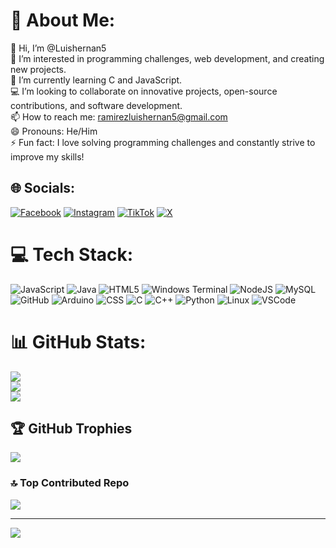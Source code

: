 # 💫 About Me:
👋 Hi, I’m @Luishernan5<br>👀 I’m interested in programming challenges, web development, and creating new projects.<br>🌱 I’m currently learning C and JavaScript.<br>💻 I’m looking to collaborate on innovative projects, open-source contributions, and software development.<br>📫 How to reach me: ramirezluishernan5@gmail.com<br>😄 Pronouns: He/Him<br>⚡ Fun fact: I love solving programming challenges and constantly strive to improve my skills!


## 🌐 Socials:
[![Facebook](https://img.shields.io/badge/Facebook-%231877F2.svg?logo=Facebook&logoColor=white)](https://www.facebook.com/share/1533BgcA3V/?mibextid=wwXlfr) [![Instagram](https://img.shields.io/badge/Instagram-%23E4405F.svg?logo=Instagram&logoColor=white)](https://instagram.com/hernan_ortz) [![TikTok](https://img.shields.io/badge/TikTok-%23000000.svg?logo=TikTok&logoColor=white)](https://tiktok.com/@luishernan32) [![X](https://img.shields.io/badge/X-black.svg?logo=X&logoColor=white)](https://x.com/Luisramirez5562) 

# 💻 Tech Stack:
![JavaScript](https://img.shields.io/badge/javascript-%23323330.svg?style=for-the-badge&logo=javascript&logoColor=%23F7DF1E) 
![Java](https://img.shields.io/badge/java-%23ED8B00.svg?style=for-the-badge&logo=openjdk&logoColor=white) 
![HTML5](https://img.shields.io/badge/html5-%23E34F26.svg?style=for-the-badge&logo=html5&logoColor=white) 
![Windows Terminal](https://img.shields.io/badge/Windows%20Terminal-%234D4D4D.svg?style=for-the-badge&logo=windows-terminal&logoColor=white) 
![NodeJS](https://img.shields.io/badge/node.js-6DA55F?style=for-the-badge&logo=node.js&logoColor=white) 
![MySQL](https://img.shields.io/badge/mysql-4479A1.svg?style=for-the-badge&logo=mysql&logoColor=white) 
![GitHub](https://img.shields.io/badge/github-%23121011.svg?style=for-the-badge&logo=github&logoColor=white) 
![Arduino](https://img.shields.io/badge/-Arduino-00979D?style=for-the-badge&logo=Arduino&logoColor=white) 
![CSS](https://img.shields.io/badge/CSS3-1572B6?style=for-the-badge&logo=css3&logoColor=white)
![C](https://img.shields.io/badge/C-A8B9CC?style=for-the-badge&logo=c&logoColor=white)
![C++](https://img.shields.io/badge/C++-00599C?style=for-the-badge&logo=c%2B%2B&logoColor=white)
![Python](https://img.shields.io/badge/Python-3776AB?style=for-the-badge&logo=python&logoColor=white)
![Linux](https://img.shields.io/badge/Linux-FCC624?style=for-the-badge&logo=linux&logoColor=black)
![VSCode](https://img.shields.io/badge/VSCode-007ACC?style=for-the-badge&logo=visual-studio-code&logoColor=white)

# 📊 GitHub Stats:
![](https://github-readme-stats.vercel.app/api?username=Luishernan5&theme=tokyonight&hide_border=false&include_all_commits=false&count_private=false)<br/>
![](https://github-readme-streak-stats.herokuapp.com/?user=Luishernan5&theme=tokyonight&hide_border=false)<br/>
![](https://github-readme-stats.vercel.app/api/top-langs/?username=Luishernan5&theme=tokyonight&hide_border=false&include_all_commits=false&count_private=false&layout=compact)

## 🏆 GitHub Trophies
![](https://github-profile-trophy.vercel.app/?username=Luishernan5&theme=radical&no-frame=false&no-bg=true&margin-w=4)

### 🔝 Top Contributed Repo
![](https://github-contributor-stats.vercel.app/api?username=Luishernan5&limit=5&theme=dark&combine_all_yearly_contributions=true)

---
[![](https://visitcount.itsvg.in/api?id=Luishernan5&icon=0&color=0)](https://visitcount.itsvg.in)

<!-- Proudly created with GPRM ( https://gprm.itsvg.in ) -->
